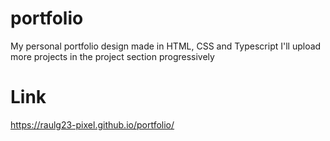 # portfolio
My personal portfolio design made in HTML, CSS and Typescript
I'll upload more projects in the project section progressively

# Link
https://raulg23-pixel.github.io/portfolio/
